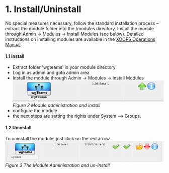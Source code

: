 # 1. Install/Uninstall

No special measures necessary, follow the standard installation process – extract the module folder into the /modules directory. Install the module through Admin -> Modules -> Install Modules (see below). 
Detailed instructions on installing modules are available in the [XOOPS Operations Manual](http://goo.gl/adT2i).

#### 1.1 Install
- Extract folder 'wgteams' in your module directory
- Log in as admin and goto admin area
- Install the module through Admin -> Modules -> Install Modules
![](../assets/1install.png)
*Figure 2 Module administration and install*
- configure the module
- the next steps are setting the rights under System --> Groups.

#### 1.2 Uninstall
To uninstall the module, just click on the red arrow
![](../assets/1uninstall.png)
*Figure 3 The Module Administration and un-install*